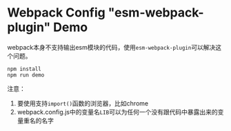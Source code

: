 Webpack Config "esm-webpack-plugin" Demo
========================================

webpack本身不支持输出esm模块的代码，使用`esm-webpack-plugin`可以解决这个问题。

```
npm install
npm run demo
```

注意：

1. 要使用支持`import()`函数的浏览器，比如chrome
2. webpack.config.js中的变量名`LIB`可以为任何一个没有跟代码中暴露出来的变量重名的名字
